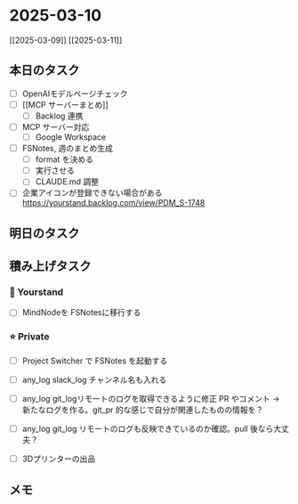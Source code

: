 # 2025-03-10

[[2025-03-09]] [[2025-03-11]]

## 本日のタスク

- [ ] OpenAIモデルページチェック
- [ ] [[MCP サーバーまとめ]]
  - [ ] Backlog 連携
- [ ] MCP サーバー対応
  - [ ] Google Workspace
- [ ] FSNotes, 週のまとめ生成
  - [ ] format を決める
  - [ ] 実行させる
  - [ ] CLAUDE.md 調整
- [ ] 企業アイコンが登録できない場合がある https://yourstand.backlog.com/view/PDM_S-1748

## 明日のタスク


## 積み上げタスク

### 🔵 Yourstand

- [ ] MindNodeを FSNotesに移行する

### ⭐️ Private

- [ ] Project Switcher で FSNotes を起動する

- [ ] any_log slack_log チャンネル名も入れる
- [ ] any_log git_logリモートのログを取得できるように修正 PR やコメント -> 新たなログを作る。git_pr 的な感じで自分が関連したものの情報を？
- [ ] any_log git_log リモートのログも反映できているのか確認。pull 後なら大丈夫？

- [ ] 3Dプリンターの出品

## メモ
